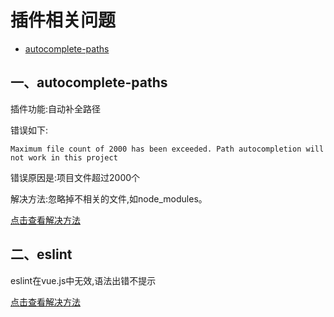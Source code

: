 # 插件相关问题

- [autocomplete-paths](https://github.com/atom-community/autocomplete-paths)

## 一、autocomplete-paths

插件功能:自动补全路径

错误如下:

```
Maximum file count of 2000 has been exceeded. Path autocompletion will not work in this project
```

错误原因是:项目文件超过2000个

解决方法:忽略掉不相关的文件,如node_modules。

[点击查看解决方法](https://segmentfault.com/q/1010000012015735)

## 二、eslint

eslint在vue.js中无效,语法出错不提示

[点击查看解决方法](http://blog.csdn.net/fungleo/article/details/54581896)
